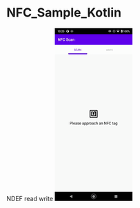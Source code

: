 # NFC_Sample_Kotlin
NDEF read write
![image](https://github.com/Liuyiwem/pic/blob/main/nfc_read_write.gif)
